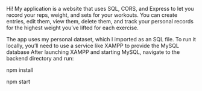 Hi! My application is a website that uses SQL, CORS, and Express to let you record your reps, weight, and sets for your workouts. You can create entries, edit them, view them, delete them, and track your personal records for the highest weight you’ve lifted for each exercise.

The app uses my personal dataset, which I imported as an SQL file. To run it locally, you’ll need to use a service like XAMPP to provide the MySQL database After launching XAMPP and starting MySQL, navigate to the backend directory and run:

npm install

npm start
